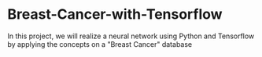 # Breast-Cancer-with-Tensorflow

In this project, we will realize a neural network using Python and Tensorflow by applying the concepts on a "Breast Cancer" database
